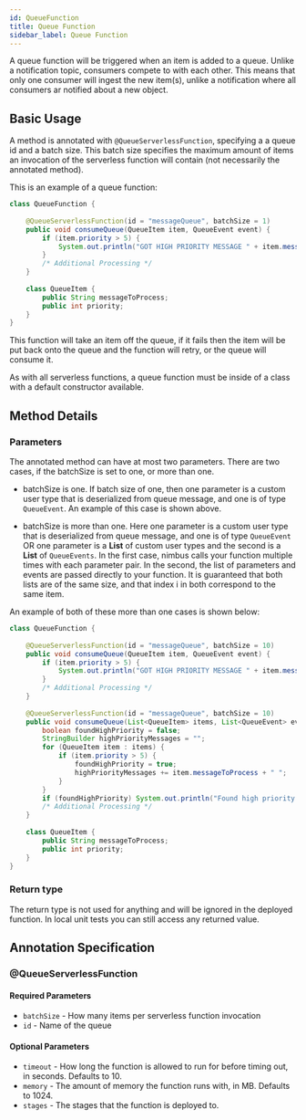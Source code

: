 ```yaml
---
id: QueueFunction
title: Queue Function
sidebar_label: Queue Function
---
```


A queue function will be triggered when an item is added to a queue. Unlike a notification topic, consumers compete to with each other. This means that only one consumer will ingest the new item(s), unlike a notification where all consumers ar notified about a new object. 

## Basic Usage
A method is annotated with `@QueueServerlessFunction`, specifying a a queue id and a batch size. This batch size specifies the maximum amount of items an invocation of the serverless function will contain (not necessarily the annotated method). 

This is an example of a queue function:
```java
class QueueFunction {
    
    @QueueServerlessFunction(id = "messageQueue", batchSize = 1)
    public void consumeQueue(QueueItem item, QueueEvent event) {
        if (item.priority > 5) {
            System.out.println("GOT HIGH PRIORITY MESSAGE " + item.messageToProcess);
        }
        /* Additional Processing */
    }
    
    class QueueItem {
        public String messageToProcess;
        public int priority;
    }
}
```

This function will take an item off the queue, if it fails then the item will be put back onto the queue and the function will retry, or the queue will consume it. 

As with all serverless functions, a queue function must be inside of a class with a default constructor available. 

## Method Details
### Parameters
The annotated method can have at most two parameters. There are two cases, if the batchSize is set to one, or more than one. 

* batchSize is one. If batch size of one, then one parameter is a custom user type that is deserialized from queue message, and one is of type `QueueEvent`. An example of this case is shown above.

* batchSize is more than one. Here one parameter is a custom user type that is deserialized from queue message, and one is of type `QueueEvent` OR one parameter is a **List** of custom user types and the second is a **List** of `QueueEvents`. In the first case, nimbus calls your function multiple times with each parameter pair. In the second, the list of parameters and events are passed directly to your function. It is guaranteed that both lists are of the same size, and that index i in both correspond to the same item. 

An example of both of these more than one cases is shown below: 

```java
class QueueFunction {
    
    @QueueServerlessFunction(id = "messageQueue", batchSize = 10)
    public void consumeQueue(QueueItem item, QueueEvent event) {
        if (item.priority > 5) {
            System.out.println("GOT HIGH PRIORITY MESSAGE " + item.messageToProcess);
        }
        /* Additional Processing */
    }
    
    @QueueServerlessFunction(id = "messageQueue", batchSize = 10)
    public void consumeQueue(List<QueueItem> items, List<QueueEvent> events) {
        boolean foundHighPriority = false;
        StringBuilder highPriorityMessages = "";
        for (QueueItem item : items) {
            if (item.priority > 5) {
                foundHighPriority = true;
                highPriorityMessages += item.messageToProcess + " ";
            }
        }
        if (foundHighPriority) System.out.println("Found high priority messages " + highPriorityMessages);
        /* Additional Processing */
    }
    
    class QueueItem {
        public String messageToProcess;
        public int priority;
    }
}
```

### Return type
The return type is not used for anything and will be ignored in the deployed function. In local unit tests you can still access any returned value.

## Annotation Specification
### @QueueServerlessFunction
#### Required Parameters
* `batchSize` - How many items per serverless function invocation
* `id` - Name of the queue


#### Optional Parameters
* `timeout` - How long the function is allowed to run for before timing out, in seconds. Defaults to 10.
* `memory` - The amount of memory the function runs with, in MB. Defaults to 1024.
* `stages` - The stages that the function is deployed to.